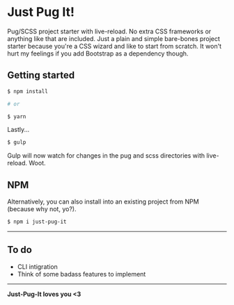 # Just Pug It!
Pug/SCSS project starter with live-reload. No extra CSS frameworks or anything like that are included. Just a plain and simple bare-bones project starter because you're a CSS wizard and like to start from scratch. It won't hurt my feelings if you add Bootstrap as a dependency though.

## Getting started

```sh
$ npm install

# or

$ yarn
```
Lastly...
```sh
$ gulp
```

Gulp will now watch for changes in the pug and scss directories with live-reload. Woot.

## NPM

Alternatively, you can also install into an existing project from NPM (because why not, yo?).

```sh
$ npm i just-pug-it
```

---

## To do

- CLI intigration
- Think of some badass features to implement

---

**Just-Pug-It loves you <3**
